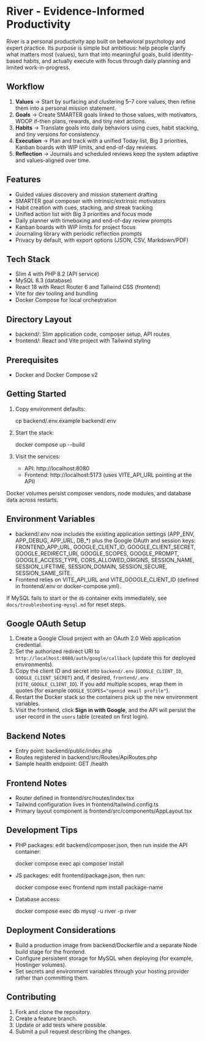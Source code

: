 # River - Evidence-Informed Productivity

River is a personal productivity app built on behavioral psychology and expert practice. Its purpose is simple but ambitious: help people clarify what matters most (values), turn that into meaningful goals, build identity-based habits, and actually execute with focus through daily planning and limited work-in-progress.

## Workflow

1. **Values** → Start by surfacing and clustering 5–7 core values, then refine them into a personal mission statement.
2. **Goals** → Create SMARTER goals linked to those values, with motivators, WOOP if-then plans, rewards, and tiny next actions.
3. **Habits** → Translate goals into daily behaviors using cues, habit stacking, and tiny versions for consistency.
4. **Execution** → Plan and track with a unified Today list, Big 3 priorities, Kanban boards with WIP limits, and end-of-day reviews.
5. **Reflection** → Journals and scheduled reviews keep the system adaptive and values-aligned over time.

## Features

- Guided values discovery and mission statement drafting
- SMARTER goal composer with intrinsic/extrinsic motivators
- Habit creation with cues, stacking, and streak tracking
- Unified action list with Big 3 priorities and focus mode
- Daily planner with timeboxing and end-of-day review prompts
- Kanban boards with WIP limits for project focus
- Journaling library with periodic reflection prompts
- Privacy by default, with export options (JSON, CSV, Markdown/PDF)

## Tech Stack

- Slim 4 with PHP 8.2 (API service)
- MySQL 8.3 (database)
- React 18 with React Router 6 and Tailwind CSS (frontend)
- Vite for dev tooling and bundling
- Docker Compose for local orchestration

## Directory Layout

- backend/: Slim application code, composer setup, API routes
- frontend/: React and Vite project with Tailwind styling

## Prerequisites

- Docker and Docker Compose v2

## Getting Started

1. Copy environment defaults:

   cp backend/.env.example backend/.env

2. Start the stack:

   docker compose up --build

3. Visit the services:
   - API: http://localhost:8080
   - Frontend: http://localhost:5173 (uses VITE_API_URL pointing at the API)

Docker volumes persist composer vendors, node modules, and database data across restarts.

## Environment Variables

- backend/.env now includes the existing application settings (APP_ENV, APP_DEBUG, APP_URL, DB_*) plus the Google OAuth and session keys: FRONTEND_APP_URL, GOOGLE_CLIENT_ID, GOOGLE_CLIENT_SECRET, GOOGLE_REDIRECT_URI, GOOGLE_SCOPES, GOOGLE_PROMPT, GOOGLE_ACCESS_TYPE, CORS_ALLOWED_ORIGINS, SESSION_NAME, SESSION_LIFETIME, SESSION_DOMAIN, SESSION_SECURE, SESSION_SAME_SITE.
- Frontend relies on VITE_API_URL and VITE_GOOGLE_CLIENT_ID (defined in frontend/.env or docker-compose.yml).

If MySQL fails to start or the `db` container exits immediately, see `docs/troubleshooting-mysql.md` for reset steps.

## Google OAuth Setup

1. Create a Google Cloud project with an OAuth 2.0 Web application credential.
2. Set the authorized redirect URI to `http://localhost:8080/auth/google/callback` (update this for deployed environments).
3. Copy the client ID and secret into `backend/.env` (`GOOGLE_CLIENT_ID`, `GOOGLE_CLIENT_SECRET`) and, if desired, `frontend/.env` (`VITE_GOOGLE_CLIENT_ID`). If you add multiple scopes, wrap them in quotes (for example `GOOGLE_SCOPES="openid email profile"`).
4. Restart the Docker stack so the containers pick up the new environment variables.
5. Visit the frontend, click **Sign in with Google**, and the API will persist the user record in the `users` table (created on first login).

## Backend Notes

- Entry point: backend/public/index.php
- Routes registered in backend/src/Routes/ApiRoutes.php
- Sample health endpoint: GET /health

## Frontend Notes

- Router defined in frontend/src/routes/index.tsx
- Tailwind configuration lives in frontend/tailwind.config.ts
- Primary layout component is frontend/src/components/AppLayout.tsx

## Development Tips

- PHP packages: edit backend/composer.json, then run inside the API container:

  docker compose exec api composer install

- JS packages: edit frontend/package.json, then run:

  docker compose exec frontend npm install package-name

- Database access:

  docker compose exec db mysql -u river -p river

## Deployment Considerations

- Build a production image from backend/Dockerfile and a separate Node build stage for the frontend.
- Configure persistent storage for MySQL when deploying (for example, Hostinger volumes).
- Set secrets and environment variables through your hosting provider rather than committing them.

## Contributing

1. Fork and clone the repository.
2. Create a feature branch.
3. Update or add tests where possible.
4. Submit a pull request describing the changes.
